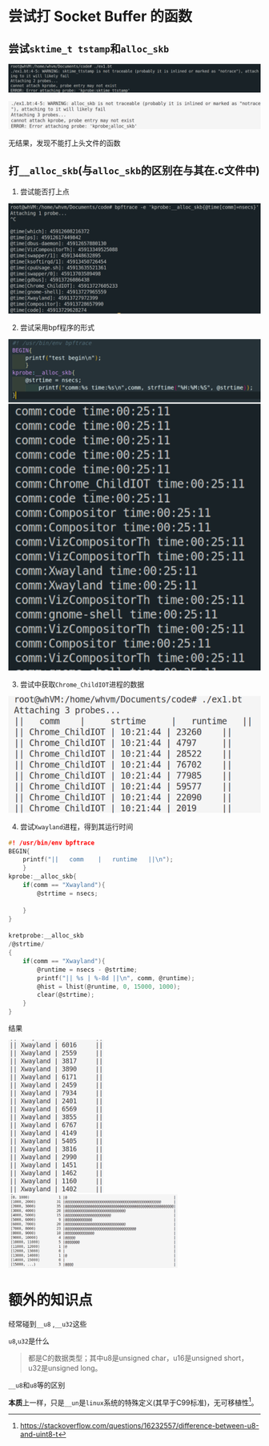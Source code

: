 # 尝试打 Socket Buffer 的函数

## 尝试`sktime_t tstamp`和`alloc_skb`

![image-20220925001346291](image-20220925001346291.png)

![image-20220925114608343](image-20220925114608343.png)

无结果，发现不能打上头文件的函数

## 打`__alloc_skb`(与`alloc_skb`的区别在与其在.c文件中)

1. 尝试能否打上点

<img src="image-20220925002233037.png" alt="image-20220925002233037" style="zoom:50%;" />

2. 尝试采用bpf程序的形式

<img src="image-20220925002654409.png" alt="image-20220925002654409" style="zoom: 67%;" />

<img src="image-20220925002544338.png" alt="image-20220925002544338"  />

3. 尝试中获取`Chrome_ChildIOT`进程的数据

![image-20220925103140391](image-20220925103140391.png)

4. 尝试`Xwayland`进程，得到其运行时间

```c
#! /usr/bin/env bpftrace
BEGIN{
    printf("||   comm    |   runtime   ||\n");
    }
kprobe:__alloc_skb{
    if(comm == "Xwayland"){
        @strtime = nsecs;
        
    }
}

kretprobe:__alloc_skb
/@strtime/ 
{
    if(comm == "Xwayland"){
        @runtime = nsecs - @strtime;
        printf("|| %s | %-8d ||\n", comm, @runtime);
        @hist = lhist(@runtime, 0, 15000, 1000);
        clear(@strtime);
    }
}


```

结果

<img src="image-20220925113824172.png" alt="image-20220925113824172" style="zoom: 50%;" />

<img src="image-20220925113802339.png" alt="image-20220925113802339" style="zoom: 33%;" />



# 额外的知识点

经常碰到`__u8` ,`__u32`这些

`u8`,`u32`是什么 

>  都是C的数据类型；其中u8是unsigned char，u16是unsigned short，u32是unsigned long。

`__u8`和`u8`等的区别

**本质**上一样，只是`__un`是`linux`系统的特殊定义(其早于C99标准)，无可移植性[^1]。



[^1]: https://stackoverflow.com/questions/16232557/difference-between-u8-and-uint8-t